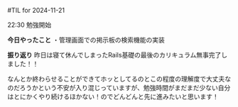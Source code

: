 #TIL for 2024-11-21

22:30 勉強開始

**今日やったこと**
・管理画面での掲示板の検索機能の実装

**振り返り**
昨日は寝て休んでしまったRails基礎の最後のカリキュラム無事完了しました！！

なんとか終わらせることができてホッとしてるのとこの程度の理解度で大丈夫なのだろうかという不安が入り混じっていますが、勉強時間がまだまだ少ない自分はとにかくやり続けるほかない！のでどんどんと先に進みたいと思います！
